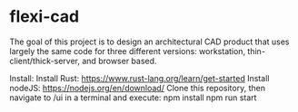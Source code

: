 # flexi-cad
The goal of this project is to design an architectural CAD product that uses largely the same code for three different versions: workstation, thin-client/thick-server, and browser based.

Install:
Install Rust: https://www.rust-lang.org/learn/get-started
Install nodeJS: https://nodejs.org/en/download/
Clone this repository, then navigate to /ui in a terminal and execute:
npm install
npm run start
